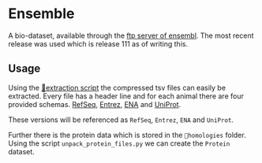 # Ensemble

A bio-dataset, available through the [ftp server of ensembl](https://ftp.ensembl.org/pub/). The most recent release was used which is release 111 as of writing this.

## Usage
Using the [📜extraction script](./unpack_files.py) the compressed tsv files can easily be extracted. Every file has a header line and for each animal there are four provided schemas. [RefSeq](https://www.ncbi.nlm.nih.gov/refseq/), [Entrez](https://en.wikipedia.org/wiki/Entrez), [ENA](https://www.ebi.ac.uk/ena/browser/home) and [UniProt](https://www.uniprot.org/).

These versions will be referenced as `RefSeq`, `Entrez`, `ENA` and `UniProt`.

Further there is the protein data which is stored in the `📂homologies` folder. Using the script `unpack_protein_files.py` we can create the `Protein` dataset.